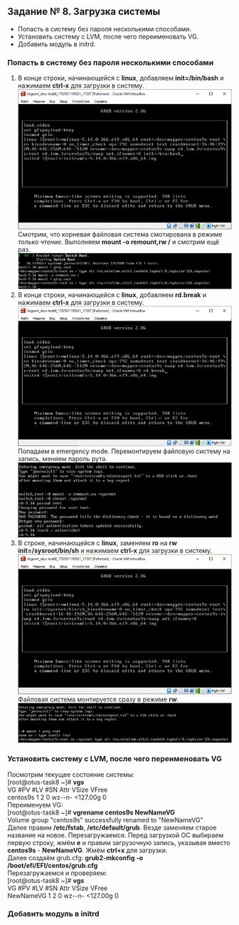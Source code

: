 ## Задание № 8. Загрузка системы ##
- Попасть в систему без пароля несколькими способами.
- Установить систему с LVM, после чего переименовать VG.
- Добавить модуль в initrd.

### Попасть в систему без пароля несколькими способами ###
1. В конце строки, начинающейся с **linux**, добавляем **init=/bin/bash** и нажимаем **сtrl-x** для загрузки в систему.\
![alt text](https://github.com/Dormidont23/otus-task8/blob/master/screenshots/01.png)\
Смотрим, что корневая файловая система смотирована в режиме _только чтение_. Выполняем **mount -o remount,rw /** и смотрим ещё раз.\
![alt text](https://github.com/Dormidont23/otus-task8/blob/master/screenshots/02.png)
2. В конце строки, начинающейся с **linux**, добавляем **rd.break** и нажимаем **сtrl-x** для загрузки в систему.\
![alt text](https://github.com/Dormidont23/otus-task8/blob/master/screenshots/03.png)\
Попадаем в emergency mode. Перемонтируем файловую систему на запись, меняем пароль рута.\
![alt text](https://github.com/Dormidont23/otus-task8/blob/master/screenshots/04.png)
3. В строке, начинающейся с **linux**, заменяем **ro** на **rw init=/sysroot/bin/sh** и нажимаем **сtrl-x** для загрузки в систему.\
![alt text](https://github.com/Dormidont23/otus-task8/blob/master/screenshots/05.png)\
Файловая система монтируется сразу в режиме **rw**.\
![alt text](https://github.com/Dormidont23/otus-task8/blob/master/screenshots/06.png)
### Установить систему с LVM, после чего переименовать VG ###
Посмотрим текущее состояние системы:\
[root@otus-task8 ~]# **vgs**\
  VG       #PV #LV #SN Attr   VSize    VFree\
  centos9s   1   2   0 wz--n- <127.00g    0\
Переименуем VG:\
[root@otus-task8 ~]# **vgrename centos9s NewNameVG**\
  Volume group "centos9s" successfully renamed to "NewNameVG"\
Далее правим **/etc/fstab**, **/etc/default/grub**. Везде заменяем старое название на новое. Перезагружаемся. Перед загрузкой ОС выбираем первую строку, жмём **e** и правим загрузочную запись, указывая вместо **centos9s** - **NewNameVG**. Жмём **ctrl+x** для загрузки.\
Далее создаём grub.cfg: **grub2-mkconfig -o /boot/efi/EFI/centos/grub.cfg**\
Перезагружаемся и проверяем:\
[root@otus-task8 ~]# **vgs**\
  VG        #PV #LV #SN Attr   VSize    VFree\
  NewNameVG   1   2   0 wz--n- <127.00g    0
### Добавить модуль в initrd ###

